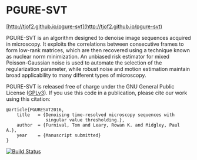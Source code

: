 # PGURE-SVT

[http://tjof2.github.io/pgure-svt](http://tjof2.github.io/pgure-svt)

PGURE-SVT is an algorithm designed to denoise image sequences acquired in microscopy. It exploits the correlations between
consecutive frames to form low-rank matrices, which are then recovered using a technique known as nuclear norm minimization.
An unbiased risk estimator for mixed Poisson-Gaussian noise is used to automate the selection of the regularization parameter,
while robust noise and motion estimation maintain broad applicability to many different types of microscopy. 

PGURE-SVT is released free of charge under the GNU General Public License ([GPLv3](http://tjof2.github.io/pgure-svt/www.gnu.org/licenses/gpl-3.0.en.html)). If you use this code in a publication, please cite our work using this citation: 

```
@article{PGURESVT2016,
    title   = {Denoising time-resolved microscopy sequences with 
               singular value thresholding.},
    author  = {Furnival, Tom and Leary, Rowan K. and Midgley, Paul A.},
    year    = {Manuscript submitted}
}
```

[![Build Status](https://travis-ci.org/tjof2/pgure-svt.svg?branch=master)](https://travis-ci.org/tjof2/pgure-svt)
